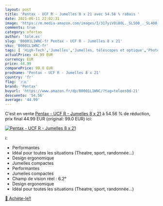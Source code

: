 ```yaml
---
layout: post
title: 'Pentax - UCF R - Jumelles 8 x 21 avec 54.56 % rabais '
date: 2021-06-11 22:02:31
image: 'https://m.media-amazon.com/images/I/317yiVOi80L._SL500_._SL400_.jpg'
comments: true
category: ofertas
author: 'tole.es'
slug: 'B0001L1WNC-fr Pentax - UCF R - Jumelles 8 x 21'
sku: 'B0001L1WNC-fr'
tags: [ 'High-Tech','Jumelles','Jumelles, téléscopes et optique','Photo et caméscopes','pentax', ]
actualPrice: 44.99 EUR
currency: EUR
price: 44.99
comparePrice: 99.0 EUR
prodname: 'Pentax - UCF R - Jumelles 8 x 21'
country: 'fr'
flag: '🇫🇷'
brand: 'Pentax'
buyurl: 'https://www.amazon.fr/dp/B0001L1WNC/?tag=tolees0d-21'
descuento: '54.56'
average: '44.99'
---
```


C'est en vente [Pentax - UCF R - Jumelles 8 x 21](https://www.amazon.fr/dp/B0001L1WNC/?tag=tolees0d-21)  à  54.56 % de réduction, prix final  44.99 EUR (original: 99.0 EUR) ici:

[![Pentax - UCF R - Jumelles 8 x 21](https://m.media-amazon.com/images/I/317yiVOi80L._SL500_._SL400_.jpg)](https://www.amazon.fr/dp/B0001L1WNC/?tag=tolees0d-21)

ℹ️:

- Performantes
- Idéal pour toutes les situations (Theatre, sport, randonnée…)
- Design ergonomique
- Jumelles compactes
- Performantes
- Jumelles compactes
- Champ de vision réel : 6.2°
- Design ergonomique
- Idéal pour toutes les situations (Theatre, sport, randonnée…)

[🛒 Achète-le!!](https://www.amazon.fr/dp/B0001L1WNC/?tag=tolees0d-21)
